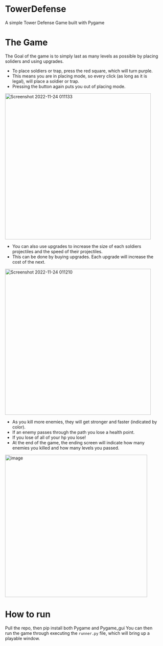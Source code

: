 # TowerDefense


A simple Tower Defense Game built with Pygame

# The Game

The Goal of the game is to simply last as many levels as possible by placing soliders and using upgrades.

- To place soldiers or trap, press the red square, which will turn purple. 
- This means you are in placing mode, so every click (as long as it is legal), will place a soldier or trap. 
- Pressing the button again puts you out of placing mode.

<img width="476" alt="Screenshot 2022-11-24 011133" src="https://user-images.githubusercontent.com/89363700/203707720-af4f71ae-9316-473e-889f-89e93e2cff2a.png">

- You can also use upgrades to increase the size of each soldiers projectiles and the speed of their projectiles. 
- This can be done by buying upgrades. Each upgrade will increase the cost of the next.

<img width="476" alt="Screenshot 2022-11-24 011210" src="https://user-images.githubusercontent.com/89363700/203708461-dc79a73c-8669-4395-a52a-8d83a1224cb1.png">

- As you kill more enemies, they will get stronger and faster (indicated by color). 
- If an enemy passes through the path you lose a health point. 
- If you lose of all of your hp you lose! 
- At the end of the game, the ending screen will indicate how many enemies you killed and how many levels you passed.

<img width="464" alt="image" src="https://user-images.githubusercontent.com/89363700/203708018-4bfeed58-50e3-4fbf-b88b-2405b30a4f5e.png">

# How to run

Pull the repo, then pip install both Pygame and Pygame_gui
You can then run the game through executing the ```runner.py``` file, which will bring up a playable window.
